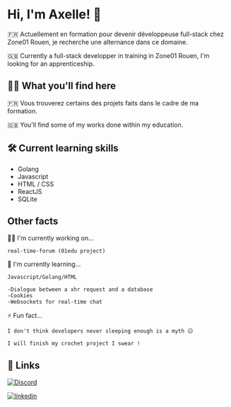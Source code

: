 # Hi, I'm Axelle! 👋

🇫🇷 Actuellement en formation pour devenir développeuse full-stack chez Zone01 Rouen, je recherche une alternance dans ce domaine. 

🇬🇧 Currently a full-stack developper in training in Zone01 Rouen, I'm looking for an apprenticeship.

## 👩‍💻 What you'll find here

🇫🇷 Vous trouverez certains des projets faits dans le cadre de ma formation.

🇬🇧 You'll find some of my works done within my education.

## 🛠 Current learning skills
- Golang
- Javascript
- HTML / CSS
- ReactJS
- SQLite


## Other facts
👩‍💻 I'm currently working on...

    real-time-forum (01edu project)

🧠 I'm currently learning...

    Javascript/Golang/HTML
    
    -Dialogue between a xhr request and a database
    -Cookies
    -Websockets for real-time chat

⚡️ Fun fact...

    I don't think developers never sleeping enough is a myth 😐

    I will finish my crochet project I swear !

## 🔗 Links

[![Discord](https://img.shields.io/badge/Discord-%237289DA.svg?logo=discord&logoColor=white)](https://discordapp.com/users/601798056027095051)

[![linkedin](https://img.shields.io/badge/linkedin-0A66C2?style=for-the-badge&logo=linkedin&logoColor=white)](https://www.linkedin.com/in/axelle-fouquemberg-33336327b/)


